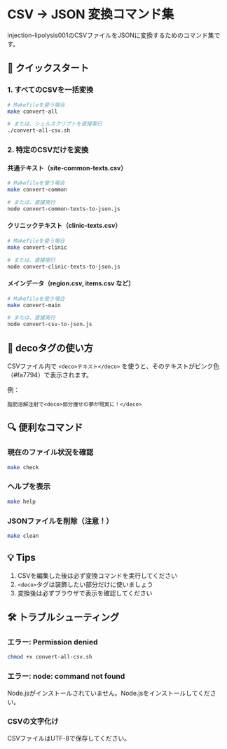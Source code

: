 # CSV → JSON 変換コマンド集

injection-lipolysis001のCSVファイルをJSONに変換するためのコマンド集です。

## 🚀 クイックスタート

### 1. すべてのCSVを一括変換
```bash
# Makefileを使う場合
make convert-all

# または、シェルスクリプトを直接実行
./convert-all-csv.sh
```

### 2. 特定のCSVだけを変換

#### 共通テキスト（site-common-texts.csv）
```bash
# Makefileを使う場合
make convert-common

# または、直接実行
node convert-common-texts-to-json.js
```

#### クリニックテキスト（clinic-texts.csv）
```bash
# Makefileを使う場合
make convert-clinic

# または、直接実行
node convert-clinic-texts-to-json.js
```

#### メインデータ（region.csv, items.csv など）
```bash
# Makefileを使う場合
make convert-main

# または、直接実行
node convert-csv-to-json.js
```

## 📝 decoタグの使い方

CSVファイル内で `<deco>テキスト</deco>` を使うと、そのテキストがピンク色（#fa7794）で表示されます。

例：
```
脂肪溶解注射で<deco>部分痩せの夢が現実に！</deco>
```

## 🔍 便利なコマンド

### 現在のファイル状況を確認
```bash
make check
```

### ヘルプを表示
```bash
make help
```

### JSONファイルを削除（注意！）
```bash
make clean
```

## 💡 Tips

1. CSVを編集した後は必ず変換コマンドを実行してください
2. `<deco>`タグは装飾したい部分だけに使いましょう
3. 変換後は必ずブラウザで表示を確認してください

## 🛠️ トラブルシューティング

### エラー: Permission denied
```bash
chmod +x convert-all-csv.sh
```

### エラー: node: command not found
Node.jsがインストールされていません。Node.jsをインストールしてください。

### CSVの文字化け
CSVファイルはUTF-8で保存してください。